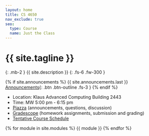 ```yaml
---
layout: home
title: CS 4650
nav_exclude: true
seo:
  type: Course
  name: Just the Class
---
```


# {{ site.tagline }}
{: .mb-2 }
{{ site.description }}
{: .fs-6 .fw-300 }

{% if site.announcements %}
{{ site.announcements.last }}
[Announcements](announcements.md){: .btn .btn-outline .fs-3 }
{% endif %}

- Location: Klaus Advanced Computing Building 2443
- Time: MW 5:00 pm - 6:15 pm
- [Piazza](https://piazza.com/gatech/fall2023/cs4650/) (announcements, questions, discussion)
- [Gradescope](https://www.gradescope.com/courses/569792) (homework assignments, submission and grading)
- [Tentative Course Schedule](https://docs.google.com/spreadsheets/d/18bebSK8INSUlMPV7kc7hW6wLVxWj6x3yr4QsHn8ssnY/edit#gid=0)

{% for module in site.modules %}
{{ module }}
{% endfor %}
